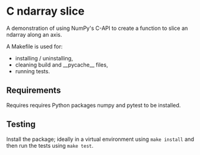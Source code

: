 # C ndarray slice

A demonstration of using NumPy's C-API to create a function to slice an ndarray along an axis.

A Makefile is used for:

* installing / uninstalling,
* cleaning build and \_\_pycache\_\_ files,
* running tests.

## Requirements

Requires requires Python packages numpy and pytest to be installed.

## Testing

Install the package; ideally in a virtual environment using `make install` and then run
the tests using `make test`.
